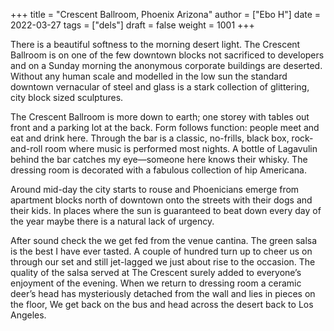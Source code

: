 +++
title = "Crescent Ballroom, Phoenix Arizona"
author = ["Ebo H"]
date = 2022-03-27
tags = ["dels"]
draft = false
weight = 1001
+++

There is a beautiful softness to the morning desert light.
The Crescent Ballroom is on one of the few downtown blocks not sacrificed to developers and on a Sunday morning the anonymous corporate buildings are deserted. Without any human scale and modelled in the low sun the standard downtown vernacular of steel and glass is a stark collection of glittering, city block sized sculptures.

The Crescent Ballroom is more down to earth; one storey with tables out front and a parking lot at the back. Form follows function: people meet and eat and drink here. Through the bar is a classic, no-frills, black box, rock-and-roll room where music is performed most nights. A bottle of Lagavulin behind the bar catches my eye—someone here knows their whisky. The dressing room is decorated with a fabulous collection of hip Americana.

Around mid-day the city starts to rouse and Phoenicians emerge from apartment blocks north of downtown onto the streets with their dogs and their kids. In places where the sun is guaranteed to beat down every day of the year maybe there is a natural lack of urgency.

After sound check the we get fed from the venue cantina. The green salsa is the best I have ever tasted. A couple of hundred turn up to cheer us on through our set and still jet-lagged we just about rise to the occasion. The quality of the salsa served at The Crescent surely added to everyone’s enjoyment of the evening. When we return to dressing room a ceramic deer’s head has mysteriously detached from the wall and lies in pieces on the floor, We get back on the bus and head across the desert back to Los Angeles.

